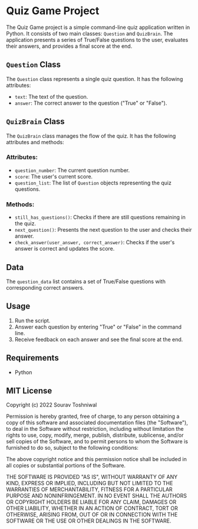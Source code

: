 # Quiz Game Project

The Quiz Game project is a simple command-line quiz application written in Python. It consists of two main classes: `Question` and `QuizBrain`. The application presents a series of True/False questions to the user, evaluates their answers, and provides a final score at the end.

## `Question` Class

The `Question` class represents a single quiz question. It has the following attributes:

- `text`: The text of the question.
- `answer`: The correct answer to the question ("True" or "False").

## `QuizBrain` Class

The `QuizBrain` class manages the flow of the quiz. It has the following attributes and methods:

### Attributes:

- `question_number`: The current question number.
- `score`: The user's current score.
- `question_list`: The list of `Question` objects representing the quiz questions.

### Methods:

- `still_has_questions()`: Checks if there are still questions remaining in the quiz.
- `next_question()`: Presents the next question to the user and checks their answer.
- `check_answer(user_answer, correct_answer)`: Checks if the user's answer is correct and updates the score.

## Data

The `question_data` list contains a set of True/False questions with corresponding correct answers.

## Usage

1. Run the script.
2. Answer each question by entering "True" or "False" in the command line.
3. Receive feedback on each answer and see the final score at the end.

## Requirements

- Python

## MIT License

Copyright (c) 2022 Sourav Toshniwal

Permission is hereby granted, free of charge, to any person obtaining a copy of this software and associated documentation files (the "Software"), to deal in the Software without restriction, including without limitation the rights to use, copy, modify, merge, publish, distribute, sublicense, and/or sell copies of the Software, and to permit persons to whom the Software is furnished to do so, subject to the following conditions:

The above copyright notice and this permission notice shall be included in all copies or substantial portions of the Software.

THE SOFTWARE IS PROVIDED "AS IS", WITHOUT WARRANTY OF ANY KIND, EXPRESS OR IMPLIED, INCLUDING BUT NOT LIMITED TO THE WARRANTIES OF MERCHANTABILITY, FITNESS FOR A PARTICULAR PURPOSE AND NONINFRINGEMENT. IN NO EVENT SHALL THE AUTHORS OR COPYRIGHT HOLDERS BE LIABLE FOR ANY CLAIM, DAMAGES OR OTHER LIABILITY, WHETHER IN AN ACTION OF CONTRACT, TORT OR OTHERWISE, ARISING FROM, OUT OF OR IN CONNECTION WITH THE SOFTWARE OR THE USE OR OTHER DEALINGS IN THE SOFTWARE.

